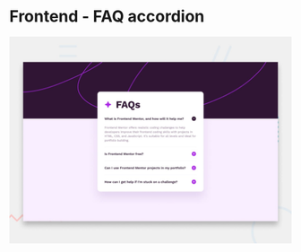 # Frontend - FAQ accordion

![Design preview for the FAQ accordion coding challenge](./design/desktop-preview.jpg)

